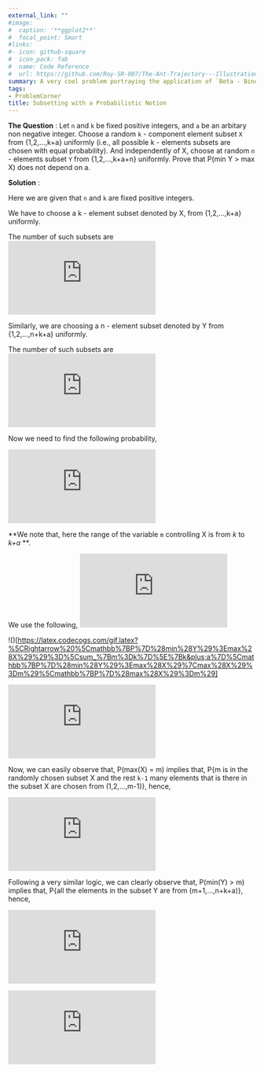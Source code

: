 ```yaml
---
external_link: ""
#image:
#  caption: '**ggplot2**'
#  focal_point: Smart
#links:
#- icon: github-square
#  icon_pack: fab
#  name: Code Reference
#  url: https://github.com/Roy-SR-007/The-Ant-Trajectory---Illustration-Of-Markov-Chains
summary: A very cool problem portraying the application of `Beta - Binomial Integral`.   
tags: 
- ProblemCorner
title: Subsetting with a Probabilistic Notion
---
```


**The Question** : Let `n` and `k` be fixed positive integers, and `a` be an arbitary non negative integer. Choose a random `k` - component element subset `X` from {1,2,...,k+a} uniformly (i.e., all possible k - elements subsets are chosen with equal probability). And independently of X, choose at random `n` - elements subset `Y` from {1,2,...,k+a+n} uniformly. Prove that P(min Y > max X) does not depend on a.


**Solution** :

Here we are given that `n` and `k` are fixed positive integers. 

We have to choose a k - element subset denoted by X, from {1,2,...,k+a} uniformly. 

The number of such subsets are ![](https://latex.codecogs.com/gif.latex?%5Cbinom%7Bk&plus;a%7D%7Bk%7D)

Similarly, we are choosing a n - element subset denoted by Y from {1,2,...,n+k+a} uniformly.

The number of such subsets are
![](https://latex.codecogs.com/gif.latex?%5Cbinom%7Bn&plus;k&plus;a%7D%7Bn%7D)

Now we need to find the following probability,

![](https://latex.codecogs.com/gif.latex?%5Cmathbb%7BP%7D%28min%28Y%29%20%3E%20max%28X%29%29%20%3D%20%5Csum_%7Bm%3Dk%7D%5E%7Bk&plus;a%7D%5Cmathbb%7BP%7D%28min%28Y%29%3Emax%28X%29%2Cmax%28X%29%3Dm%29)

**We note that, here the range of the variable `m` controlling X is from *k* to *k+a* **.

We use the following, ![](https://latex.codecogs.com/gif.latex?%5Cmathbb%7BP%7D%28A%5Ccap%20B%29%20%3D%20%5Cmathbb%7BP%7D%28A%7CB%29%5Cmathbb%7BP%7D%28B%29)


!()[https://latex.codecogs.com/gif.latex?%5CRightarrow%20%5Cmathbb%7BP%7D%28min%28Y%29%3Emax%28X%29%29%3D%5Csum_%7Bm%3Dk%7D%5E%7Bk&plus;a%7D%5Cmathbb%7BP%7D%28min%28Y%29%3Emax%28X%29%7Cmax%28X%29%3Dm%29%5Cmathbb%7BP%7D%28max%28X%29%3Dm%29]

![](https://latex.codecogs.com/gif.latex?%5CRightarrow%20%5Cmathbb%7BP%7D%28min%28Y%29%3Emax%28X%29%29%3D%5Csum_%7Bm%3Dk%7D%5E%7Bk&plus;a%7D%5Cmathbb%7BP%7D%28min%28Y%29%3Em%29%5Cmathbb%7BP%7D%28max%28X%29%3Dm%29)

Now, we can easily observe that, P(max(X) = m) implies that, P{m is in the randomly chosen subset X and the rest `k-1` many elements that is there in the subset X are chosen from (1,2,...,m-1)}, hence,

![](https://latex.codecogs.com/gif.latex?%5CRightarrow%20%5Cmathbb%7BP%7D%28max%28X%29%3Dm%29%3D%5Cfrac%7B%5Cbinom%7Bm-1%7D%7Bk-1%7D%7D%7B%5Cbinom%7Bk&plus;a%7D%7Bk%7D%7D)

Following a very similar logic, we can clearly observe that, P(min(Y) > m) implies that, P{all the elements in the subset Y are from (m+1,...,n+k+a)}, hence, 

![](https://latex.codecogs.com/gif.latex?%5CRightarrow%20%5Cmathbb%7BP%7D%28min%28Y%29%3Em%29%3D%5Cfrac%7B%5Cbinom%7Bn&plus;k&plus;a-m%7D%7Bn%7D%7D%7B%5Cbinom%7Bn&plus;k&plus;a%7D%7Bn%7D%7D)

![](https://latex.codecogs.com/gif.latex?%5Ctherefore%20%5Cmathbb%7BP%7D%28min%28Y%29%3Emax%28X%29%29%3D%5Csum_%7Bm%3Dk%7D%5E%7Bk&plus;a%7D%5Cfrac%7B%5Cbinom%7Bn&plus;k&plus;a-m%7D%7Bn%7D%7D%7B%5Cbinom%7Bn&plus;k&plus;a%7D%7Bn%7D%7D.%5Cfrac%7B%5Cbinom%7Bm-1%7D%7Bk-1%7D%7D%7B%5Cbinom%7Bk&plus;a%7D%7Bk%7D%7D)


